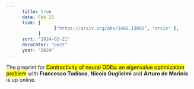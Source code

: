 ```yaml
---
      title: true
      date: Feb 21
      link: [
                  ["https://arxiv.org/abs/2402.13092", "arxiv" ],
            ] 
      sort: "2024-02-21"
      decorator: "post" 
      year: "2024"
---
```


The preprint for <mark>Contractivity of neural ODEs: an eigenvalue optimization problem</mark> with **Francesco Tudisco**, **Nicola Guglielmi** and **Arturo de Marinis** is up online. 